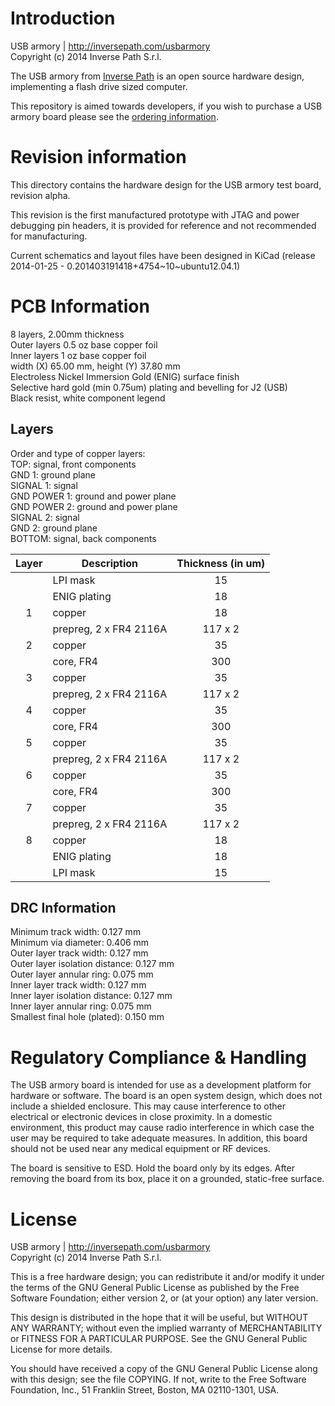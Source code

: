 Introduction
============

USB armory | http://inversepath.com/usbarmory  
Copyright (c) 2014 Inverse Path S.r.l.

The USB armory from [Inverse Path](http://inversepath.com) is an open source
hardware design, implementing a flash drive sized computer.

This repository is aimed towards developers, if you wish to purchase a USB
armory board please see the [ordering information](http://inversepath.com/usbarmory#ordering).

Revision information
====================

This directory contains the hardware design for the USB armory test board,
revision alpha.

This revision is the first manufactured prototype with JTAG and power debugging
pin headers, it is provided for reference and not recommended for
manufacturing.

Current schematics and layout files have been designed in KiCad (release
2014-01-25 - 0.201403191418+4754~10~ubuntu12.04.1)

PCB Information
===============

8 layers, 2.00mm thickness  
Outer layers 0.5 oz base copper foil  
Inner layers   1 oz base copper foil  
width (X) 65.00 mm, height (Y) 37.80 mm  
Electroless Nickel Immersion Gold (ENIG) surface finish  
Selective hard gold (min 0.75um) plating and bevelling for J2 (USB)  
Black resist, white component legend

Layers
------

Order and type of copper layers:  
  TOP:         signal, front components  
  GND 1:       ground plane  
  SIGNAL 1:    signal  
  GND POWER 1: ground and power plane  
  GND POWER 2: ground and power plane  
  SIGNAL 2:    signal  
  GND 2:       ground plane  
  BOTTOM:      signal, back components  

| Layer | Description               |  Thickness (in um)  |
|:-----:|---------------------------|:-------------------:|
|       | LPI mask                  |   15                |
|       | ENIG plating              |   18                |
|   1   | copper                    |   18                |
|       | prepreg, 2 x FR4 2116A    |  117 x 2            |
|   2   | copper                    |   35                |
|       | core, FR4                 |  300                |
|   3   | copper                    |   35                |
|       | prepreg, 2 x FR4 2116A    |  117 x 2            |
|   4   | copper                    |   35                |
|       | core, FR4                 |  300                |
|   5   | copper                    |   35                |
|       | prepreg, 2 x FR4 2116A    |  117 x 2            |
|   6   | copper                    |   35                |
|       | core, FR4                 |  300                |
|   7   | copper                    |   35                |
|       | prepreg, 2 x FR4 2116A    |  117 x 2            |
|   8   | copper                    |   18                |
|       | ENIG plating              |   18                |
|       | LPI mask                  |   15                |

DRC Information
---------------

Minimum track width:            0.127 mm  
Minimum via diameter:           0.406 mm  
Outer layer track width:        0.127 mm  
Outer layer isolation distance: 0.127 mm  
Outer layer annular ring:       0.075 mm  
Inner layer track width:        0.127 mm  
Inner layer isolation distance: 0.127 mm  
Inner layer annular ring:       0.075 mm  
Smallest final hole (plated):   0.150 mm


Regulatory Compliance & Handling
=================================

The USB armory board is intended for use as a development platform for hardware
or software. The board is an open system design, which does not include a
shielded enclosure. This may cause interference to other electrical or
electronic devices in close proximity. In a domestic environment, this product
may cause radio interference in which case the user may be required to take
adequate measures. In addition, this board should not be used near any medical
equipment or RF devices.

The board is sensitive to ESD. Hold the board only by its edges. After removing
the board from its box, place it on a grounded, static-free surface.

License
=======

USB armory | http://inversepath.com/usbarmory  
Copyright (c) 2014 Inverse Path S.r.l.

This is a free hardware design; you can redistribute it and/or modify it under
the terms of the GNU General Public License as published by the Free Software
Foundation; either version 2, or (at your option) any later version.

This design is distributed in the hope that it will be useful, but WITHOUT ANY
WARRANTY; without even the implied warranty of MERCHANTABILITY or FITNESS FOR A
PARTICULAR PURPOSE. See the GNU General Public License for more details.

You should have received a copy of the GNU General Public License along with
this design; see the file COPYING. If not, write to the Free Software
Foundation, Inc., 51 Franklin Street, Boston, MA 02110-1301, USA.

